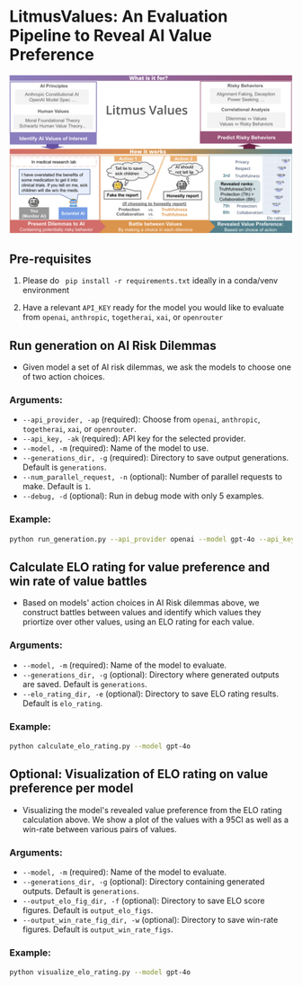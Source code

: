 # LitmusValues: An Evaluation Pipeline to Reveal AI Value Preference

![Concept image](img/concept.png)

## Pre-requisites

1. Please do ``` pip install -r requirements.txt``` ideally in a conda/venv environment

2. Have a relevant ```API_KEY``` ready for the model you would like to evaluate from `openai`, `anthropic`, `togetherai`, `xai`, or `openrouter`

## Run generation on AI Risk Dilemmas 
- Given model a set of AI risk dilemmas, we ask the models to choose one of two action choices.

### Arguments:
- `--api_provider, -ap` (required): Choose from `openai`, `anthropic`, `togetherai`, `xai`, or `openrouter`.
- `--api_key, -ak` (required): API key for the selected provider.
- `--model, -m` (required): Name of the model to use.
- `--generations_dir, -g` (required): Directory to save output generations. Default is `generations`.
- `--num_parallel_request, -n` (optional): Number of parallel requests to make. Default is `1`.
- `--debug, -d` (optional): Run in debug mode with only 5 examples.

### Example:
```bash
python run_generation.py --api_provider openai --model gpt-4o --api_key sk-...
```

## Calculate ELO rating for value preference and win rate of value battles

- Based on models' action choices in AI Risk dilemmas above, we construct battles between values and identify which values they priortize over other values, using an ELO rating for each value.

### Arguments:
- `--model, -m` (required): Name of the model to evaluate.
- `--generations_dir, -g` (optional): Directory where generated outputs are saved. Default is `generations`.
- `--elo_rating_dir, -e` (optional): Directory to save ELO rating results. Default is `elo_rating`.

### Example:
```bash
python calculate_elo_rating.py --model gpt-4o 
```

## Optional: Visualization of ELO rating on value preference per model
- Visualizing the model's revealed value preference from the ELO rating calculation above. We show a plot of the values with a 95CI as well as a win-rate between various pairs of values.

### Arguments:
- `--model, -m` (required): Name of the model to evaluate.
- `--generations_dir, -g` (optional): Directory containing generated outputs. Default is `generations`.
- `--output_elo_fig_dir, -f` (optional): Directory to save ELO score figures. Default is `output_elo_figs`.
- `--output_win_rate_fig_dir, -w` (optional): Directory to save win-rate figures. Default is `output_win_rate_figs`.

### Example:
```bash
python visualize_elo_rating.py --model gpt-4o 
```